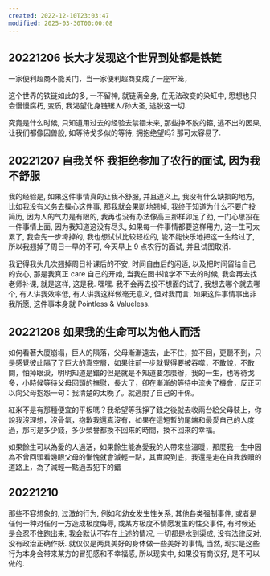 ```yaml
---
created: 2022-12-10T23:03:47
modified: 2025-03-30T00:00:08
---
```


## 20221206 长大才发现这个世界到处都是铁链

一家便利超商不能关门，当一家便利超商变成了一座牢笼，

这个世界的铁链如此的多, 一不留神, 就链满全身, 在无法改变的染缸中, 思想也只会慢慢腐朽, 变质, 我渴望化身链锯人/孙大圣, 逃脱这一切.

究竟是什么时候, 只知道用过去的经验去禁锢未来, 那些挣不脱的箍, 逃不出的因果, 让我们都像囚兽般, 如等待戈多似的等待, 拥抱绝望吗? 那可太容易了.

## 20221207 自我关怀 我拒绝参加了农行的面试, 因为我不舒服

我的经验是, 如果这件事情真的让我不舒服, 并且道义上, 我没有什么缺损的地方, 比如我没有义务去操心这件事, 那我就会果断地翘掉, 我终于知道为什么不要广投简历, 因为人的气力是有限的, 我再也没有办法像高三那样卯足了劲, 一门心思投在一件事情上面, 因为我知道这没有尽头, 如果每一件事情都要这样用力, 这一生可太累了, 我会先一步垮掉的, 我也想试试比较轻松的, 能不能快乐地把这一生给过了, 所以我翘掉了周日一早的不可, 今天早上 9 点农行的面试, 并且试图取消.

我记得我头几次翘掉周日补课后的不安, 时间自由后的闲适, 以及把时间留给自己的安心, 那是我真正 care 自己的开始, 当我在图书馆学不下去的时候, 我会再去找老师补课, 就是这样, 这是我. 嘿嘿. 我不会再去投不想面的试了, 我想去哪个就去哪个, 有人讲我效率低, 有人讲我这样做毫无意义, 但对我而言, 如果这件事情事出非我所愿, 这件事本身就 Pointless & Valueless.

## 20221208 如果我的生命可以为他人而活

如何看著大廈崩塌，巨人的隕落，父母漸漸遠去，止不住，拉不回，更聽不到，只是感覺彼此隔了了巨大的真空層，如果往前一步就覺得要被吞噬，不敢說，不敢問，怕掉眼淚，明明知道是錯的但是就是不知道要怎麼辦，我的一生，也等待戈多，小時候等待父母回頭的撫慰，長大了，卻在漸漸的等待中流失了機會，反正可以向父母抱怨一句：我清楚的太晚了。就逃脫了自己的干係。

紅米不是有那種便宜的平板嗎？我希望等我掙了錢之後就去收兩台給父母裝上，你說我沒理想，沒骨氣，抱歉我還真沒有，如果在這短暫的尾端和最愛自己的人度過，那可是多少錢，多少榮譽都換不回來的時間，換不回來的幸福。

如果餘生可以為愛的人過活，如果餘生能為愛我的人帶來些溫暖，那麼我一生中因為不曾回頭看幾眼父母的慚愧就會減輕一點，其實說到底，我還是走在自我救贖的道路上，為了減輕一點過去犯下的錯

## 20221210

那些不容想象的, 过激的行为, 例如和幼女发生性关系, 其他各类强制事件, 或者是任何一种对任何一方造成极度侮辱, 或某方极度不情愿发生的性交事件, 有时候还是会忍不住跑出来, 我会默认不存在上述的情况, 一切都是水到渠成, 没有法律反对, 没有政治正确作妖. 就仅仅是两具美好的身体做一些美好的事情, 当然, 现实是这些行为本身会带来某方的冒犯感和不幸福感, 所以现实中, 如果没有商议好, 是不可以做的.
